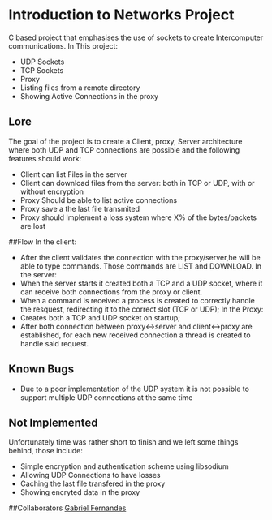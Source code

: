 # Introduction to Networks Project
  C based project that emphasises the use of sockets to create Intercomputer communications. In This project:
  * UDP Sockets
  * TCP Sockets
  * Proxy 
  * Listing files from a remote directory
  * Showing Active Connections in the proxy
  
 ## Lore
 The goal of the project is to create a Client, proxy, Server architecture where both UDP and TCP connections are possible and the following features should work:
 * Client can list Files in the server
 * Client can download files from the server: both in TCP or UDP, with or without encryption
 * Proxy Should be able to list active connections
 * Proxy save a the last file transmited
 * Proxy should Implement a loss system where X% of the bytes/packets are lost
 
 ##Flow
 In the client:
 * After the client validates the connection with the proxy/server,he will be able to type commands. Those commands are LIST and DOWNLOAD.
 In the server:
 * When the server starts it created both a TCP and a UDP socket, where it can receive both connections from the proxy or client.
 * When a command is received a process is created to correctly handle the resquest, redirecting it to the correct slot (TCP or UDP);
 In the Proxy:
 * Creates both a TCP and UDP socket on startup;
 * After both connection between proxy<->server and client<->proxy are established, for each new received connection a thread is created to handle said request.
  
 ## Known Bugs
  * Due to a poor implementation of the UDP system it is not possible to support multiple UDP connections at the same time
  
 ## Not Implemented
   Unfortunately time was rather short to finish and we left some things behind, those include:
   * Simple encryption and authentication scheme using libsodium
   * Allowing UDP Connections to have losses
   * Caching the last file transfered in the proxy
   * Showing encryted data in the proxy

##Collaborators 
[Gabriel Fernandes](https://github.com/gabrielmendesfernandes)
